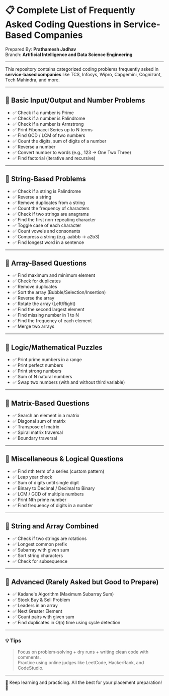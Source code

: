  # 📋 Complete List of Frequently Asked Coding Questions in Service-Based Companies

Prepared By: **Prathamesh Jadhav**  
Branch: **Artificial Intelligence and Data Science Engineering**

---

This repository contains categorized coding problems frequently asked in **service-based companies** like TCS, Infosys, Wipro, Capgemini, Cognizant, Tech Mahindra, and more.

---

## 🔹 Basic Input/Output and Number Problems

- ✅ Check if a number is Prime  
- ✅ Check if a number is Palindrome  
- ✅ Check if a number is Armstrong  
- ✅ Print Fibonacci Series up to N terms  
- ✅ Find GCD / LCM of two numbers  
- ✅ Count the digits, sum of digits of a number  
- ✅ Reverse a number  
- ✅ Convert number to words (e.g., 123 → One Two Three)  
- ✅ Find factorial (iterative and recursive)  

---

## 🔹 String-Based Problems

- ✅ Check if a string is Palindrome  
- ✅ Reverse a string  
- ✅ Remove duplicates from a string  
- ✅ Count the frequency of characters  
- ✅ Check if two strings are anagrams  
- ✅ Find the first non-repeating character  
- ✅ Toggle case of each character  
- ✅ Count vowels and consonants  
- ✅ Compress a string (e.g. aabbb → a2b3)  
- ✅ Find longest word in a sentence  

---

## 🔹 Array-Based Questions

- ✅ Find maximum and minimum element  
- ✅ Check for duplicates  
- ✅ Remove duplicates  
- ✅ Sort the array (Bubble/Selection/Insertion)  
- ✅ Reverse the array  
- ✅ Rotate the array (Left/Right)  
- ✅ Find the second largest element  
- ✅ Find missing number in 1 to N  
- ✅ Find the frequency of each element  
- ✅ Merge two arrays  

---


## 🔹 Logic/Mathematical Puzzles

- ✅ Print prime numbers in a range  
- ✅ Print perfect numbers  
- ✅ Print strong numbers  
- ✅ Sum of N natural numbers  
- ✅ Swap two numbers (with and without third variable)  

---

## 🔹 Matrix-Based Questions

- ✅ Search an element in a matrix  
- ✅ Diagonal sum of matrix  
- ✅ Transpose of matrix  
- ✅ Spiral matrix traversal  
- ✅ Boundary traversal  

---

## 🔹 Miscellaneous & Logical Questions

- ✅ Find nth term of a series (custom pattern)  
- ✅ Leap year check  
- ✅ Sum of digits until single digit  
- ✅ Binary to Decimal / Decimal to Binary  
- ✅ LCM / GCD of multiple numbers  
- ✅ Print Nth prime number  
- ✅ Find frequency of digits in a number  

---

## 🔹 String and Array Combined

- ✅ Check if two strings are rotations  
- ✅ Longest common prefix  
- ✅ Subarray with given sum  
- ✅ Sort string characters  
- ✅ Check for subsequence  

---

## 🔹 Advanced (Rarely Asked but Good to Prepare)

- ✅ Kadane's Algorithm (Maximum Subarray Sum)  
- ✅ Stock Buy & Sell Problem  
- ✅ Leaders in an array  
- ✅ Next Greater Element  
- ✅ Count pairs with given sum  
- ✅ Find duplicates in O(n) time using cycle detection  

---

### 💡 Tips
> Focus on problem-solving + dry runs + writing clean code with comments.  
> Practice using online judges like LeetCode, HackerRank, and CodeStudio.

---

📌 Keep learning and practicing. All the best for your placement preparation! 🚀

